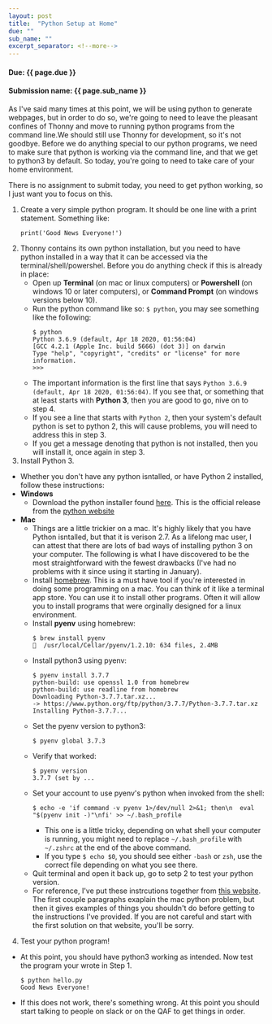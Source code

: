 ```yaml
---
layout: post
title:  "Python Setup at Home"
due: ""
sub_name: ""
excerpt_separator: <!--more-->
---
```


#### Due: {{ page.due }}

#### Submission name: {{ page.sub_name }}
<!--more-->

As I've said many times at this point, we will be using python to generate webpages, but in order to do so, we're going to need to leave the pleasant confines of Thonny and move to running python programs from the command line.We should still use Thonny for development, so it's not goodbye. Before we do anything special to our python programs, we need to make sure that python is working via the command line, and that we get to python3 by default. So today, you're going to need to take care of your home environment.

There is no assignment to submit today, you need to get python working, so I just want you to focus on this.

1. Create a very simple python program. It should be one line with a print statement. Something like:
   ```
   print('Good News Everyone!')
   ```
2. Thonny contains its own python installation, but you need to have python installed in a way that it can be accessed via the terminal/shell/powershel. Before you do anything check if this is already in place:
   * Open up __Terminal__ (on mac or linux computers) or __Powershell__ (on windows 10 or later computers), or __Command Prompt__ (on windows versions below 10).
   * Run the python command like so: `$ python`, you may see something like the following:
     ```
     $ python
     Python 3.6.9 (default, Apr 18 2020, 01:56:04)
     [GCC 4.2.1 (Apple Inc. build 5666) (dot 3)] on darwin
     Type "help", "copyright", "credits" or "license" for more information.
     >>>
     ```
   * The important information is the first line that says `Python 3.6.9 (default, Apr 18 2020, 01:56:04)`. If you see that, or something that at least starts with __Python 3__, then you are good to go, nive on to step 4.
   * If you see a line that starts with `Python 2`, then your system's default python is set to python 2, this will cause problems, you will need to address this in step 3.
   * If you get a message denoting that python is not installed, then you will install it, once again in step 3.
3. Install Python 3.
  * Whether you don't have any python isntalled, or have Python 2 installed, follow these instructions:
  * __Windows__
    * Download the python installer found [here](https://www.python.org/ftp/python/3.8.2/python-3.8.2-amd64.exe). This is the official release from the [python website](https://www.python.org/downloads/release/python-382/)
  * __Mac__
    * Things are a little trickier on a mac. It's highly likely that you have Python isntalled, but that it is verison 2.7. As a lifelong mac user, I can attest that there are lots of bad ways of installing python 3 on your computer. The following is what I have discovered to be the most straightforward with the fewest drawbacks (I've had no problems with it since using it starting in January).
    * Install [homebrew](https://brew.sh). This is a must have tool if you're interested in doing some programming on a mac. You can think of it like a terminal app store. You can use it to install other programs. Often it will allow you to install programs that were orginally designed for a linux environment.
    * Install __pyenv__ using homebrew:
      ```
      $ brew install pyenv
      🍺  /usr/local/Cellar/pyenv/1.2.10: 634 files, 2.4MB
      ```
    * Install python3 using pyenv:
      ```
      $ pyenv install 3.7.7
      python-build: use openssl 1.0 from homebrew
      python-build: use readline from homebrew
      Downloading Python-3.7.7.tar.xz...
      -> https://www.python.org/ftp/python/3.7.7/Python-3.7.7.tar.xz
      Installing Python-3.7.7...
      ```
    * Set the pyenv version to python3:
      ```
      $ pyenv global 3.7.3
      ```
    * Verify that worked:
      ```
      $ pyenv version
      3.7.7 (set by ...
      ```
    * Set your account to use pyenv's python when invoked from the shell:
      ```
      $ echo -e 'if command -v pyenv 1>/dev/null 2>&1; then\n  eval "$(pyenv init -)"\nfi' >> ~/.bash_profile

      ```
      * This one is a little tricky, depending on what shell your computer is running, you might need to replace `~/.bash_profile` with `~/.zshrc` at the end of the above command.
      * If you type `$ echo $0`, you should see either `-bash` or `zsh`, use the correct file depending on what you see there.
    * Quit terminal and open it back up, go to setp 2 to test your python version.
    * For reference, I've put these instrcutions together from [this website](https://opensource.com/article/19/5/python-3-default-mac). The first couple paragraphs exaplain the mac python problem, but then it gives examples of things you shouldn't do before getting to the instructions I've provided. If you are not careful and start with the first solution on that website, you'll be sorry.
4. Test your python program!
  * At this point, you should have python3 working as intended. Now test the program your wrote in Step 1.
    ```
    $ python hello.py
    Good News Everyone!
    ```
  * If this does not work, there's something wrong. At this point you should start talking to people on slack or on the QAF to get things in order.
